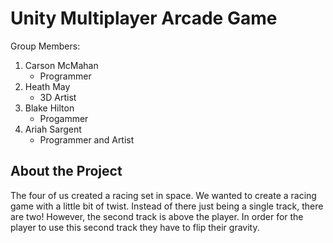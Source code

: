 # Unity Multiplayer Arcade Game

Group Members:
1. Carson McMahan
   - Programmer
2. Heath May
   - 3D Artist
3. Blake Hilton
   - Progammer
4. Ariah Sargent
   - Programmer and Artist

## About the Project
The four of us created a racing set in space. We wanted to create a racing game with a little bit of twist. Instead of there just being a single track, there are two!
However, the second track is above the player. In order for the player to use this second track they have to flip their gravity.
